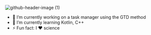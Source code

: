 ![github-header-image (1)](https://github.com/user-attachments/assets/c450c292-6b61-49df-9e01-15b017fa21bd)

- 🔭 I’m currently working on a task manager using the GTD method
- 🌱 I’m currently learning Kotlin, C++
- ⚡ Fun fact: I ❤️ science
<!--
**Horsen121/Horsen121** is a ✨ _special_ ✨ repository because its `README.md` (this file) appears on your GitHub profile.

Here are some ideas to get you started:

- 🔭 I’m currently working on a task manager using the GTD method
- 🌱 I’m currently learning ...
- 👯 I’m looking to collaborate on ...
- 🤔 I’m looking for help with ...
- 💬 Ask me about ...
- 📫 How to reach me: ...
- 😄 Pronouns: ...
- ⚡ Fun fact: ...
-->
